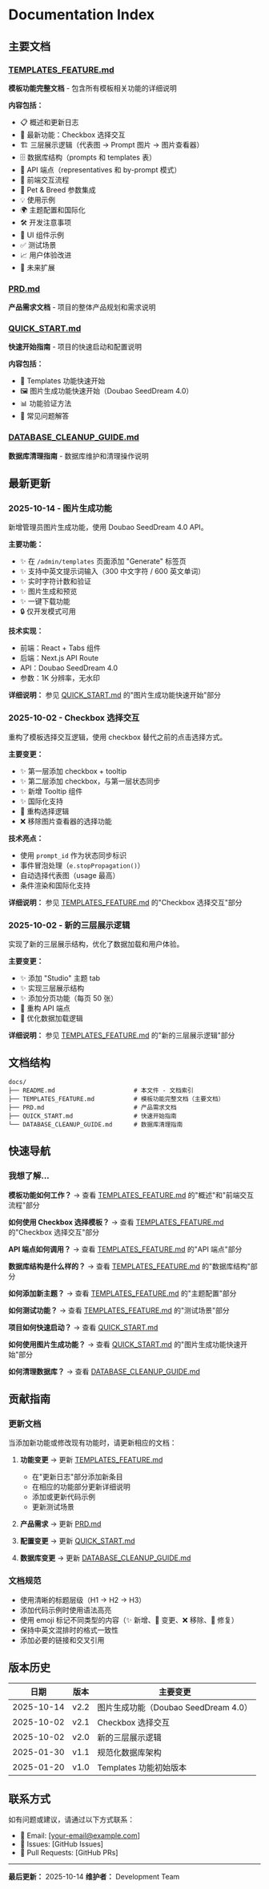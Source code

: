 # Documentation Index

## 主要文档

### [TEMPLATES_FEATURE.md](./TEMPLATES_FEATURE.md)
**模板功能完整文档** - 包含所有模板相关功能的详细说明

**内容包括：**
- 📋 概述和更新日志
- 🎯 最新功能：Checkbox 选择交互
- 🏗️ 三层展示逻辑（代表图 → Prompt 图片 → 图片查看器）
- 🗄️ 数据库结构（prompts 和 templates 表）
- 🔌 API 端点（representatives 和 by-prompt 模式）
- 🎨 前端交互流程
- 🐾 Pet & Breed 参数集成
- 💡 使用示例
- 🌍 主题配置和国际化
- 🛠️ 开发注意事项
- 🧩 UI 组件示例
- ✅ 测试场景
- 📈 用户体验改进
- 🚀 未来扩展

### [PRD.md](./PRD.md)
**产品需求文档** - 项目的整体产品规划和需求说明

### [QUICK_START.md](./QUICK_START.md)
**快速开始指南** - 项目的快速启动和配置说明

**内容包括：**
- 🎨 Templates 功能快速开始
- 🖼️ 图片生成功能快速开始（Doubao SeedDream 4.0）
- 📊 功能验证方法
- 🐛 常见问题解答

### [DATABASE_CLEANUP_GUIDE.md](./DATABASE_CLEANUP_GUIDE.md)
**数据库清理指南** - 数据库维护和清理操作说明

## 最新更新

### 2025-10-14 - 图片生成功能

新增管理员图片生成功能，使用 Doubao SeedDream 4.0 API。

**主要功能：**
- ✨ 在 `/admin/templates` 页面添加 "Generate" 标签页
- ✨ 支持中英文提示词输入（300 中文字符 / 600 英文单词）
- ✨ 实时字符计数和验证
- ✨ 图片生成和预览
- ✨ 一键下载功能
- 🔒 仅开发模式可用

**技术实现：**
- 前端：React + Tabs 组件
- 后端：Next.js API Route
- API：Doubao SeedDream 4.0
- 参数：1K 分辨率，无水印

**详细说明：** 参见 [QUICK_START.md](./QUICK_START.md) 的"图片生成功能快速开始"部分

### 2025-10-02 - Checkbox 选择交互

重构了模板选择交互逻辑，使用 checkbox 替代之前的点击选择方式。

**主要变更：**
- ✨ 第一层添加 checkbox + tooltip
- ✨ 第二层添加 checkbox，与第一层状态同步
- ✨ 新增 Tooltip 组件
- ✨ 国际化支持
- 🔄 重构选择逻辑
- ❌ 移除图片查看器的选择功能

**技术亮点：**
- 使用 `prompt_id` 作为状态同步标识
- 事件冒泡处理（`e.stopPropagation()`）
- 自动选择代表图（usage 最高）
- 条件渲染和国际化支持

**详细说明：** 参见 [TEMPLATES_FEATURE.md](./TEMPLATES_FEATURE.md) 的"Checkbox 选择交互"部分

### 2025-10-02 - 新的三层展示逻辑

实现了新的三层展示结构，优化了数据加载和用户体验。

**主要变更：**
- ✨ 添加 "Studio" 主题 tab
- ✨ 实现三层展示结构
- ✨ 添加分页功能（每页 50 张）
- 🔄 重构 API 端点
- 🔄 优化数据加载逻辑

**详细说明：** 参见 [TEMPLATES_FEATURE.md](./TEMPLATES_FEATURE.md) 的"新的三层展示逻辑"部分

## 文档结构

```
docs/
├── README.md                      # 本文件 - 文档索引
├── TEMPLATES_FEATURE.md           # 模板功能完整文档（主要文档）
├── PRD.md                         # 产品需求文档
├── QUICK_START.md                 # 快速开始指南
└── DATABASE_CLEANUP_GUIDE.md      # 数据库清理指南
```

## 快速导航

### 我想了解...

**模板功能如何工作？**
→ 查看 [TEMPLATES_FEATURE.md](./TEMPLATES_FEATURE.md) 的"概述"和"前端交互流程"部分

**如何使用 Checkbox 选择模板？**
→ 查看 [TEMPLATES_FEATURE.md](./TEMPLATES_FEATURE.md) 的"Checkbox 选择交互"部分

**API 端点如何调用？**
→ 查看 [TEMPLATES_FEATURE.md](./TEMPLATES_FEATURE.md) 的"API 端点"部分

**数据库结构是什么样的？**
→ 查看 [TEMPLATES_FEATURE.md](./TEMPLATES_FEATURE.md) 的"数据库结构"部分

**如何添加新主题？**
→ 查看 [TEMPLATES_FEATURE.md](./TEMPLATES_FEATURE.md) 的"主题配置"部分

**如何测试功能？**
→ 查看 [TEMPLATES_FEATURE.md](./TEMPLATES_FEATURE.md) 的"测试场景"部分

**项目如何快速启动？**
→ 查看 [QUICK_START.md](./QUICK_START.md)

**如何使用图片生成功能？**
→ 查看 [QUICK_START.md](./QUICK_START.md) 的"图片生成功能快速开始"部分

**如何清理数据库？**
→ 查看 [DATABASE_CLEANUP_GUIDE.md](./DATABASE_CLEANUP_GUIDE.md)

## 贡献指南

### 更新文档

当添加新功能或修改现有功能时，请更新相应的文档：

1. **功能变更** → 更新 [TEMPLATES_FEATURE.md](./TEMPLATES_FEATURE.md)
   - 在"更新日志"部分添加新条目
   - 在相应的功能部分更新详细说明
   - 添加或更新代码示例
   - 更新测试场景

2. **产品需求** → 更新 [PRD.md](./PRD.md)

3. **配置变更** → 更新 [QUICK_START.md](./QUICK_START.md)

4. **数据库变更** → 更新 [DATABASE_CLEANUP_GUIDE.md](./DATABASE_CLEANUP_GUIDE.md)

### 文档规范

- 使用清晰的标题层级（H1 → H2 → H3）
- 添加代码示例时使用语法高亮
- 使用 emoji 标记不同类型的内容（✨ 新增、🔄 变更、❌ 移除、🐛 修复）
- 保持中英文混排时的格式一致性
- 添加必要的链接和交叉引用

## 版本历史

| 日期 | 版本 | 主要变更 |
|------|------|---------|
| 2025-10-14 | v2.2 | 图片生成功能（Doubao SeedDream 4.0） |
| 2025-10-02 | v2.1 | Checkbox 选择交互 |
| 2025-10-02 | v2.0 | 新的三层展示逻辑 |
| 2025-01-30 | v1.1 | 规范化数据库架构 |
| 2025-01-20 | v1.0 | Templates 功能初始版本 |

## 联系方式

如有问题或建议，请通过以下方式联系：

- 📧 Email: [your-email@example.com]
- 💬 Issues: [GitHub Issues]
- 📝 Pull Requests: [GitHub PRs]

---

**最后更新：** 2025-10-14
**维护者：** Development Team

